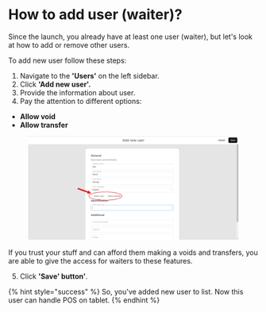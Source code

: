# How to add user (waiter)?

Since the launch, you already have at least one user (waiter), but let's look at how to add or remove other users.

To add new user follow these steps:

1. Navigate to the **'Users'** on the left sidebar.
2. Click **'Add new user'.**
3. Provide the information about user.
4. Pay the attention to different options:

* **Allow void**
* **Allow transfer**

<figure><img src="../../.gitbook/assets/new-user.jpg" alt="" width="563"><figcaption></figcaption></figure>

If you trust your stuff and can afford them making a voids and transfers, you are able to give the access for waiters to these features.

5. Click **'Save' button'**.

{% hint style="success" %}
So, you've added new user to list. Now this user can handle POS on tablet.
{% endhint %}
